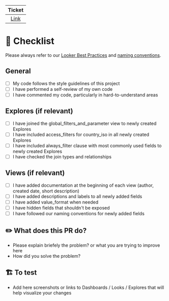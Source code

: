 
|  Ticket|
|  :---: |
|  [Link](https://goflink.atlassian.net/browse/DATA-XXX)|



# 📝 Checklist

Please always refer to our [Looker Best Practices](https://goflink.atlassian.net/l/cp/iviRVEmd) and [naming conventions](https://goflink.cloud.looker.com/projects/flink_v1/files/02_naming_conventions.md).

## General
- [ ] My code follows the style guidelines of this project
- [ ] I have performed a self-review of my own code
- [ ] I have commented my code, particularly in hard-to-understand areas

## Explores (if relevant)
- [ ] I have joined the global_filters_and_parameter view to newly created Explores
- [ ] I have included access_filters for country_iso in all newly created Explores
- [ ] I have included always_filter clause with most commonly used fields to newly created Explores
- [ ] I have checked the join types and relationships

## Views (if relevant)
- [ ] I have added documentation at the beginning of each view (author, created date, short description)
- [ ] I have added descriptions and labels to all newly added fields
- [ ] I have added value_format when needed
- [ ] I have hidden fields that shouldn't be exposed
- [ ] I have followed our naming conventions for newly added fields

## ✏️ What does this PR do?

- Please explain briefely the problem? or what you are trying to improve here
- How did you solve the problem?


## 🏗️ To test

- Add here screenshots or links to Dashboards / Looks / Explores that will help visualize your changes

